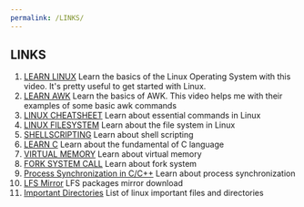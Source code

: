```yaml
---
permalink: /LINKS/
---
```


## LINKS
1. [LEARN LINUX](https://www.youtube.com/watch?v=ROjZy1WbCIA)
   Learn the basics of the Linux Operating System with this video. It's pretty useful to get started with Linux.
2. [LEARN AWK](https://www.youtube.com/watch?v=9YOZmI-zWok)
   Learn the basics of AWK. This video helps me with their examples of some basic awk commands
3. [LINUX CHEATSHEET](https://www.guru99.com/linux-commands-cheat-sheet.html)
   Learn about essential commands in Linux
4. [LINUX FILESYSTEM](https://www.javatpoint.com/linux-file-system#:~:text=What%20is%20the%20Linux%20File,more%20information%20about%20a%20file.)
   Learn about the file system in Linux
5. [SHELLSCRIPTING](https://www.freecodecamp.org/news/shell-scripting-crash-course-how-to-write-bash-scripts-in-linux/)
   Learn about shell scripting
6. [LEARN C](https://www.learn-c.org/)
   Learn about the fundamental of C language
7. [VIRTUAL MEMORY](https://www.techtarget.com/searchstorage/definition/virtual-memory)
   Learn about virtual memory
8. [FORK SYSTEM CALL](https://linuxhint.com/fork-system-call-linux/)
   Learn about fork system
9. [Process Synchronization in C/C++](https://www.tutorialspoint.com/process-synchronization-in-c-cplusplus)
   Learn about process synchronization
10. [LFS Mirror](https://mirrors.ustc.edu.cn/lfs/lfs-packages/11.2/)
   LFS packages mirror download
11. [Important Directories](http://www.dba-oracle.com/linux/important_files_directories.htm)
   List of linux important files and directories


